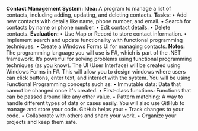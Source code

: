 **Contact Management System:**
**Idea:** A program to manage a list of contacts, including adding, updating, and
deleting contacts.
**Tasks:**
• Add new contacts with details like name, phone number, and email.
• Search for contacts by name or phone number.
• Edit contact details.
• Delete contacts.
**Evaluation:**
• Use Map or Record to store contact information.
• Implement search and update functionality with functional programming
techniques.
• Create a Windows Forms UI for managing contacts.
**Notes:**
The programming language you will use is F#, which is part of the .NET framework.
It’s powerful for solving problems using functional programming techniques (as you
know).
The UI (User Interface) will be created using Windows Forms in F#. This will allow
you to design windows where users can click buttons, enter text, and interact with
the system.
You will be using Functional Programming concepts such as:
• Immutable data: Data that cannot be changed once it's created.
• First-class functions: Functions that can be passed around like any other value.
• Pattern matching: A way to handle different types of data or cases easily.
You will also use GitHub to manage and store your code. GitHub helps you:
• Track changes to your code.
• Collaborate with others and share your work.
• Organize your projects and keep them safe.
